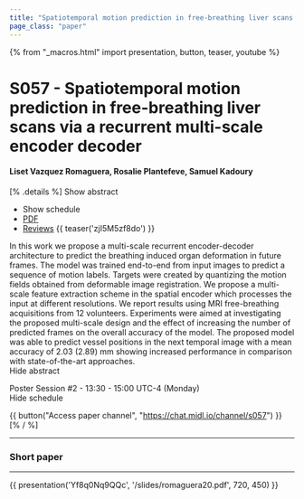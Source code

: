 ```yaml
---
title: "Spatiotemporal motion prediction in free-breathing liver scans via a recurrent multi-scale encoder decoder"
page_class: "paper"
---
```


{% from "_macros.html" import presentation, button, teaser, youtube %}

# S057 - Spatiotemporal motion prediction in free-breathing liver scans via a recurrent multi-scale encoder decoder

#### Liset Vazquez Romaguera, Rosalie Plantefeve, Samuel Kadoury

[% .details %]
<a class="toggle_visibility" data-selector=".abstract" data-level="3">Show abstract</a>
- <a class="toggle_visibility" data-selector=".schedule" data-level="3">Show schedule</a>
- <a href="https://openreview.net/pdf?id=901HZmWDHH">PDF</a>
- <a href="https://openreview.net/forum?id=901HZmWDHH">Reviews</a>
{{ teaser('zjI5M5zf8do') }}

<p>
    <span class="abstract">
        In this work we propose a multi-scale recurrent encoder-decoder architecture to predict the breathing induced organ deformation in future frames. The model was trained end-to-end from input images to predict a sequence of motion labels. Targets were created by quantizing the motion fields obtained from deformable image registration. We propose a multi-scale feature extraction scheme in the spatial encoder which processes the input at different resolutions. We report results using MRI free-breathing acquisitions from 12 volunteers. Experiments were aimed at investigating the proposed multi-scale design and the effect of increasing the number of predicted frames on the overall accuracy of the model. The proposed model was able to predict vessel positions in the next temporal image with a mean accuracy of 2.03 (2.89) mm showing increased performance in comparison with state-of-the-art approaches.
        <br>
        <span class="actions"><a class="toggle_visibility" data-level="2">Hide abstract</a></span>
    </span>
</p>

<p>
    <span class="schedule">
        Poster Session #2  - 13:30 - 15:00 UTC-4 (Monday)
        <br>
        <span class="actions"><a class="toggle_visibility" data-level="2">Hide schedule</a></span>
    </span>
</p>

{{ button("Access paper channel", "https://chat.midl.io/channel/s057") }}
[% / %]

---


### Short paper

---

{{ presentation('Yf8q0Nq9QQc', '/slides/romaguera20.pdf', 720, 450) }}